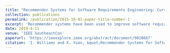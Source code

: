 ```yaml
---
title: "Recommender Systems for Software Requirements Engineering: Current Research & Challenges"
collection: publications
permalink: /publication/2015-10-01-paper-title-number-1
excerpt: 'Recommender systems have been used to improve software requirements engineering activities. This paper reviews literature on recommender systems for requirements engineering research since 2012. It discusses the common techniques used in recommender systems, the issues addressed by the recommender systems found in the literature, and challenges that still need to be addressed. Approaches to address some of the challenges are proposed.'
date: 2019-4-11
venue: 'IEEE SoutheastCon'
paperurl: 'https://ieeexplore.ieee.org/abstract/document/9020667'
citation: 'I. Williams and X. Yuan, &quot;Recommender Systems for Software Requirements Engineering: Current Research & Challenges,&quot; <i>2019 SoutheastCon</i>, Huntsville, AL, USA, 2019, pp. 1-6'
---
```


